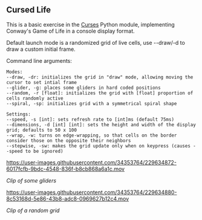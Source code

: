 ## Cursed Life

This is a basic exercise in the [Curses](https://docs.python.org/3/howto/curses.html) Python module, implementing Conway's Game of Life in a console display format.

Default launch mode is a randomized grid of live cells, use --draw/-d to draw a custom initial frame.

Command line arguments:

    Modes:
    --draw, -dr: initializes the grid in "draw" mode, allowing moving the cursor to set intial frame
    --glider, -g: places some gliders in hard coded positions
    --random, -r [float]: initializes the grid with [float] proportion of cells randomly active
    --spiral, -sp: initializes grid with a symmetrical spiral shape

    Settings:
    --speed, -s [int]: sets refresh rate to [int]ms (default 75ms)
    --dimensions, -d [int] [int]: sets the height and width of the display grid; defaults to 50 x 100
    --wrap, -w: turns on edge-wrapping, so that cells on the border consider those on the opposite their neighbors
    --stepwise, -sw: makes the grid update only when on keypress (causes --speed to be ignored)


https://user-images.githubusercontent.com/34353764/229634872-6017fcfb-9bdc-4548-836f-b8cb868a6a1c.mov

*Clip of some gliders*



https://user-images.githubusercontent.com/34353764/229634880-8c53168d-5e86-43b8-adc8-0969627b12c4.mov

*Clip of a random grid*
